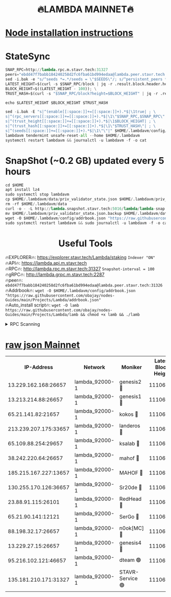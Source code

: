 <h1 align="center"> 🔥LAMBDA MAINNET🔥</h1>


[Node installation instructions](https://github.com/obajay/nodes-Guides/tree/main/Projects/Lambda)
=


# StateSync
```python
SNAP_RPC=http://lambda.rpc.m.stavr.tech:31327
peers="ebdd47f7babb184240258d2fc6fba61bd994edaa@lambda.peer.stavr.tech:31326" 
sed -i.bak -e "s/^seeds *=.*/seeds = \"$SEEDS\"/; s/^persistent_peers *=.*/persistent_peers = \"$PEERS\"/" $HOME/.lambdavm/config/config.toml
LATEST_HEIGHT=$(curl -s $SNAP_RPC/block | jq -r .result.block.header.height); \
BLOCK_HEIGHT=$((LATEST_HEIGHT - 100)); \
TRUST_HASH=$(curl -s "$SNAP_RPC/block?height=$BLOCK_HEIGHT" | jq -r .result.block_id.hash)

echo $LATEST_HEIGHT $BLOCK_HEIGHT $TRUST_HASH

sed -i.bak -E "s|^(enable[[:space:]]+=[[:space:]]+).*$|\1true| ; \
s|^(rpc_servers[[:space:]]+=[[:space:]]+).*$|\1\"$SNAP_RPC,$SNAP_RPC\"| ; \
s|^(trust_height[[:space:]]+=[[:space:]]+).*$|\1$BLOCK_HEIGHT| ; \
s|^(trust_hash[[:space:]]+=[[:space:]]+).*$|\1\"$TRUST_HASH\"| ; \
s|^(seeds[[:space:]]+=[[:space:]]+).*$|\1\"\"|" $HOME/.lambdavm/config/config.toml
lambdavm tendermint unsafe-reset-all --home $HOME/.lambdavm
systemctl restart lambdavm && journalctl -u lambdavm -f -o cat

```
# SnapShot (~0.2 GB) updated every 5 hours
```python
cd $HOME
apt install lz4
sudo systemctl stop lambdavm
cp $HOME/.lambdavm/data/priv_validator_state.json $HOME/.lambdavm/priv_validator_state.json.backup
rm -rf $HOME/.lambdavm/data
curl -o - -L http://lambda.snapshot.stavr.tech:5016/lambda/lambda-snap.tar.lz4 | lz4 -c -d - | tar -x -C $HOME/.lambdavm --strip-components 2
mv $HOME/.lambdavm/priv_validator_state.json.backup $HOME/.lambdavm/data/priv_validator_state.json
wget -O $HOME/.lambdavm/config/addrbook.json "https://raw.githubusercontent.com/obajay/nodes-Guides/main/Projects/Lambda/addrbook.json"
sudo systemctl restart lambdavm && sudo journalctl -u lambdavm -f -o cat
```
 <h1 align="center"> Useful Tools</h1>

🔥EXPLORER🔥:      https://explorer.stavr.tech/Lambda/staking	        `Indexer "ON"` \
🔥API🔥: 			 		 https://lambda.api.m.stavr.tech \
🔥RPC🔥:           http://lambda.rpc.m.stavr.tech:31327	              `Snapshot-interval = 100` \
🔥gRPC🔥:          http://lambda.grpc.m.stavr.tech:2287 \
🔥peer🔥:					 `ebdd47f7babb184240258d2fc6fba61bd994edaa@lambda.peer.stavr.tech:31326` \
🔥Addrbook🔥:    ```wget -O $HOME/.lambdavm/config/addrbook.json "https://raw.githubusercontent.com/obajay/nodes-Guides/main/Projects/Lambda/addrbook.json"``` \
🔥Auto_install script🔥: ```wget -O lamb https://raw.githubusercontent.com/obajay/nodes-Guides/main/Projects/Lambda/lamb && chmod +x lamb && ./lamb```


<details>
<summary>RPC Scanning</summary>

<h2 align="center"> We scan nodes in real time every 4 hours. And we provide the final result of RPC endpoints.
We cannot influence the operation of these nodes in any way. </h2>


```python
If Voting Power is higher than 0 --> then the Node is a validator of the network and may be subject to attack and be a potential threat to the chain.
```
```python
We marked such validators with a red symbol
```

</details>

[raw json Mainnet](https://rpc-check.lambm.stavr.tech/lambm/rpc-lambm-result.json)
=


<table><tr><th>IP-Address</th><th>Network</th><th>Moniker</th><th>Latest Block Height</th><th>Earliest Block Height</th><th>Catching Up</th><th>Tx Index</th><th>Voting Power</th><th>Scan Time</th></tr><tr><td>13.229.162.168:26657</td><td>lambda_92000-1</td><td>genesis2 🔴</td><td>11106142</td><td>1</td><td>False</td><td>on</td><td>16688940</td><td>2024-01-13T15:31:52.730153517UTC</td></tr><tr><td>13.213.214.88:26657</td><td>lambda_92000-1</td><td>genesis1 🔴</td><td>11106144</td><td>1</td><td>False</td><td>on</td><td>107835</td><td>2024-01-13T15:31:57.719957022UTC</td></tr><tr><td>65.21.141.82:21657</td><td>lambda_92000-1</td><td>kokos 🔴</td><td>11106145</td><td>7716001</td><td>False</td><td>off</td><td>546765</td><td>2024-01-13T15:32:00.083809653UTC</td></tr><tr><td>213.239.207.175:33657</td><td>lambda_92000-1</td><td>landeros 🔴</td><td>11106140</td><td>8136001</td><td>False</td><td>off</td><td>1394420</td><td>2024-01-13T15:31:46.653043940UTC</td></tr><tr><td>65.109.88.254:29657</td><td>lambda_92000-1</td><td>ksalab 🔴</td><td>11106145</td><td>8715001</td><td>False</td><td>on</td><td>507955</td><td>2024-01-13T15:32:03.473873300UTC</td></tr><tr><td>38.242.220.64:26657</td><td>lambda_92000-1</td><td>mahof 🔴</td><td>11106139</td><td>10131001</td><td>False</td><td>off</td><td>770350</td><td>2024-01-13T15:31:40.226430380UTC</td></tr><tr><td>185.215.167.227:13657</td><td>lambda_92000-1</td><td>MAHOF 🔴</td><td>11106144</td><td>10134001</td><td>False</td><td>on</td><td>2051510</td><td>2024-01-13T15:31:56.341930833UTC</td></tr><tr><td>130.255.170.126:36657</td><td>lambda_92000-1</td><td>Sr20de 🔴</td><td>11106140</td><td>10715001</td><td>False</td><td>off</td><td>675020</td><td>2024-01-13T15:31:47.125467164UTC</td></tr><tr><td>23.88.91.115:26101</td><td>lambda_92000-1</td><td>RedHead 🔴</td><td>11106141</td><td>11006141</td><td>False</td><td>off</td><td>553202</td><td>2024-01-13T15:31:47.385883084UTC</td></tr><tr><td>65.21.90.141:12121</td><td>lambda_92000-1</td><td>SerGo 🔴</td><td>11106145</td><td>11006145</td><td>False</td><td>off</td><td>10611863</td><td>2024-01-13T15:32:03.834657266UTC</td></tr><tr><td>88.198.32.17:26657</td><td>lambda_92000-1</td><td>n0ok[MC] 🔴</td><td>11106146</td><td>11006146</td><td>False</td><td>off</td><td>1578630</td><td>2024-01-13T15:32:06.919832832UTC</td></tr><tr><td>13.229.27.15:26657</td><td>lambda_92000-1</td><td>genesis4 🔴</td><td>11106144</td><td>11043001</td><td>False</td><td>on</td><td>9763079</td><td>2024-01-13T15:31:56.039454982UTC</td></tr><tr><td>95.216.102.121:46657</td><td>lambda_92000-1</td><td>dteam 🟢</td><td>11106145</td><td>11090601</td><td>False</td><td>off</td><td>0</td><td>2024-01-13T15:32:03.102520817UTC</td></tr><tr><td>135.181.210.171:31327</td><td>lambda_92000-1</td><td>STAVR-Service 🟢</td><td>11106145</td><td>11103001</td><td>False</td><td>on</td><td>0</td><td>2024-01-13T15:32:02.602790623UTC</td></tr></table>

